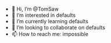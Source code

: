 - 👋 Hi, I’m @TomSaw
- 👀 I’m interested in defaults
- 🌱 I’m currently learning defaults
- 💞️ I’m looking to collaborate on defaults
- 📫 How to reach me: impossible

<!---
TomSaw/TomSaw is a ✨ special ✨ repository because its `README.md` (this file) appears on your GitHub profile.
You can click the Preview link to take a look at your changes.
--->
